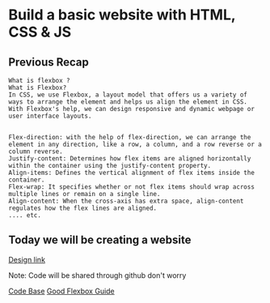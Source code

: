 # Build a basic website with HTML, CSS & JS

## Previous Recap
```
What is flexbox ?
What is Flexbox?
In CSS, we use Flexbox, a layout model that offers us a variety of ways to arrange the element and helps us align the element in CSS. With Flexbox's help, we can design responsive and dynamic webpage or user interface layouts.


Flex-direction: with the help of flex-direction, we can arrange the element in any direction, like a row, a column, and a row reverse or a column reverse.
Justify-content: Determines how flex items are aligned horizontally within the container using the justify-content property.
Align-items: Defines the vertical alignment of flex items inside the container.
Flex-wrap: It specifies whether or not flex items should wrap across multiple lines or remain on a single line.
Align-content: When the cross-axis has extra space, align-content regulates how the flex lines are aligned.
.... etc.
```

## Today we will be creating a website 
[Design link](https://freewebsitetemplates.com/preview/zerotype/index.html)

Note: Code will be shared through github don't worry 

[Code Base](https://github.com/AyusofAyush/teachnook-webdev-jun24)
[Good Flexbox Guide](https://css-tricks.com/snippets/css/a-guide-to-flexbox/)